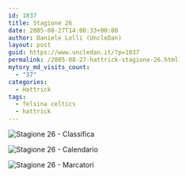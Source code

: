 ```yaml
---
id: 1037
title: Stagione 26
date: 2005-08-27T14:00:33+00:00
author: Daniele Lolli (UncleDan)
layout: post
guid: https://www.uncledan.it/?p=1037
permalink: /2005-08-27-hattrick-stagione-26.html
mytory_md_visits_count:
  - "37"
categories:
  - Hattrick
tags:
  - felsina celtics
  - hattrick
---
```

![Stagione 26 - Classifica](https://www.uncledan.it/wp-content/uploads/2007/10/26-1-classifica.png)

![Stagione 26 - Calendario](https://www.uncledan.it/wp-content/uploads/2007/10/26-2-calendario.png)

![Stagione 26 - Marcatori](https://www.uncledan.it/wp-content/uploads/2007/10/26-3-marcatori.png)